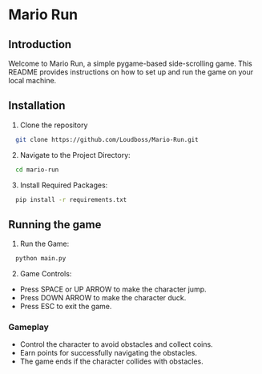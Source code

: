 
# Mario Run


## Introduction

Welcome to Mario Run, a simple pygame-based side-scrolling game. This README provides instructions on how to set up and run the game on your local machine.
## Installation

1. Clone the repository

```bash
  git clone https://github.com/Loudboss/Mario-Run.git
```
2. Navigate to the Project Directory:

```bash
  cd mario-run
```
3. Install Required Packages:

```bash
  pip install -r requirements.txt
```
    
## Running the game

1. Run the Game:

```bash
  python main.py
```
2. Game Controls:
  - Press SPACE or UP ARROW to make the character jump.
  - Press DOWN ARROW to make the character duck.
  - Press ESC to exit the game.

### Gameplay

- Control the character to avoid obstacles and collect coins.
- Earn points for successfully navigating the obstacles.
- The game ends if the character collides with obstacles.



